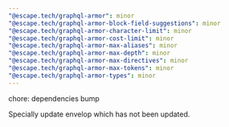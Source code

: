 ```yaml
---
"@escape.tech/graphql-armor": minor
"@escape.tech/graphql-armor-block-field-suggestions": minor
"@escape.tech/graphql-armor-character-limit": minor
"@escape.tech/graphql-armor-cost-limit": minor
"@escape.tech/graphql-armor-max-aliases": minor
"@escape.tech/graphql-armor-max-depth": minor
"@escape.tech/graphql-armor-max-directives": minor
"@escape.tech/graphql-armor-max-tokens": minor
"@escape.tech/graphql-armor-types": minor
---
```


chore: dependencies bump

Specially update envelop which has not been updated.
